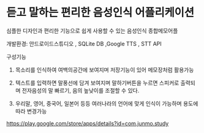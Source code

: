 # 듣고 말하는 편리한 음성인식 어플리케이션
          

심플한 디자인과 편리한 기능으로 쉽게 사용할 수 있는 음성인식 종합메모어플   



개발환경: 안드로이드스튜디오 , SQLite DB ,Google TTS , STT API




구성기능 

1. 목소리를 인식하여 여백의공간에 보여지며 저장기능이 있어 메모장처럼 활용가능


2. 텍스트를 입력하면 말풍선에 담겨 보여지며  말하기버튼을 누르면 스피커로 출력되며
      전자음성의 말 빠르기, 음의 높낮이를 조절할 수 있다.


3. 우리말, 영어, 중국어, 일본어 등등 여러나라의 언어에 맞게 인식이 가능하며 용도에따라 변경가능 

          
https://play.google.com/store/apps/details?id=com.junmo.study  
